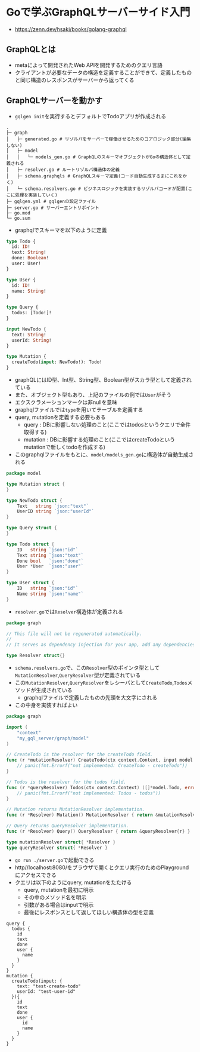 # Goで学ぶGraphQLサーバーサイド入門
- https://zenn.dev/hsaki/books/golang-graphql

## GraphQLとは
- metaによって開発されたWeb APIを開発するためのクエリ言語
- クライアントが必要なデータの構造を定義することができて、定義したものと同じ構造のレスポンスがサーバーから返ってくる

## GraphQLサーバーを動かす
- `gqlgen init`を実行するとデフォルトでTodoアプリが作成される
```
.
├─ graph
│   ├─ generated.go # リゾルバをサーバーで稼働させるためのコアロジック部分(編集しない)
│   ├─ model
│   │   └─ models_gen.go # GraphQLのスキーマオブジェクトがGoの構造体として定義される
│   ├─ resolver.go # ルートリゾルバ構造体の定義
│   ├─ schema.graphqls # GraphQLスキーマ定義(コード自動生成するまにこれをかく)
│   └─ schema.resolvers.go # ビジネスロジックを実装するリゾルバコードが配置(ここに処理を実装していく)
├─ gqlgen.yml # gqlgenの設定ファイル
├─ server.go # サーバーエントリポイント
├─ go.mod
└─ go.sum
```
- graphqlでスキーマを以下のように定義
```graphql
type Todo {
  id: ID!
  text: String!
  done: Boolean!
  user: User!
}

type User {
  id: ID!
  name: String!
}

type Query {
  todos: [Todo!]!
}

input NewTodo {
  text: String!
  userId: String!
}

type Mutation {
  createTodo(input: NewTodo!): Todo!
}
```
- graphQLにはID型、Int型、String型、Boolean型がスカラ型として定義されている
- また、オブジェクト型もあり、上記のファイルの例では`User`がそう
- エクスクラメーションマークは非nullを意味
- graphqlファイルでは`type`を用いてテーブルを定義する
- query, mutationを定義する必要もある
  - query : DBに影響しない処理のこと(ここではtodosというクエリで全件取得する)
  - mutation : DBに影響する処理のこと(ここではcreateTodoというmutationで新しくtodoを作成する)
- このgraphqlファイルをもとに、`model/models_gen.go`に構造体が自動生成される
```go
package model

type Mutation struct {
}

type NewTodo struct {
	Text   string `json:"text"`
	UserID string `json:"userId"`
}

type Query struct {
}

type Todo struct {
	ID   string `json:"id"`
	Text string `json:"text"`
	Done bool   `json:"done"`
	User *User  `json:"user"`
}

type User struct {
	ID   string `json:"id"`
	Name string `json:"name"`
}
```
- `resolver.go`では`Resolver`構造体が定義される
```go
package graph

// This file will not be regenerated automatically.
//
// It serves as dependency injection for your app, add any dependencies you require here.

type Resolver struct{}
```
- `schema.resolvers.go`で、この`Resolver`型のポインタ型として`MutationResolver`,`QueryResolver`型が定義されている
- この`MutationResolver`,`QueryResolver`をレシーバとして`CreateTodo`,`Todos`メソッドが生成されている
  - graphqlファイルで定義したものの先頭を大文字にされる
- この中身を実装すればよい
```go
package graph

import (
	"context"
	"my_gql_server/graph/model"
)

// CreateTodo is the resolver for the createTodo field.
func (r *mutationResolver) CreateTodo(ctx context.Context, input model.NewTodo) (*model.Todo, error) {
	// panic(fmt.Errorf("not implemented: CreateTodo - createTodo"))
}

// Todos is the resolver for the todos field.
func (r *queryResolver) Todos(ctx context.Context) ([]*model.Todo, error) {
	// panic(fmt.Errorf("not implemented: Todos - todos"))
}

// Mutation returns MutationResolver implementation.
func (r *Resolver) Mutation() MutationResolver { return &mutationResolver{r} }

// Query returns QueryResolver implementation.
func (r *Resolver) Query() QueryResolver { return &queryResolver{r} }

type mutationResolver struct{ *Resolver }
type queryResolver struct{ *Resolver }
```
- `go run ./server.go`で起動できる
- http//localhost:8080/をブラウザで開くとクエリ実行のためのPlaygroundにアクセスできる
- クエリは以下のようにquery, mutationをたたける
  - query, mutationを最初に明示
  - その中のメソッド名を明示
  - 引数がある場合はinputで明示
  - 最後にレスポンスとして返してほしい構造体の型を定義
```
query {
  todos {
    id
    text
    done
    user {
      name
    }
  }
}
mutation {
  createTodo(input: {
    text: "test-create-todo"
    userId: "test-user-id"
  }){
    id
    text
    done
    user {
      id
      name
    }
  }
}
```